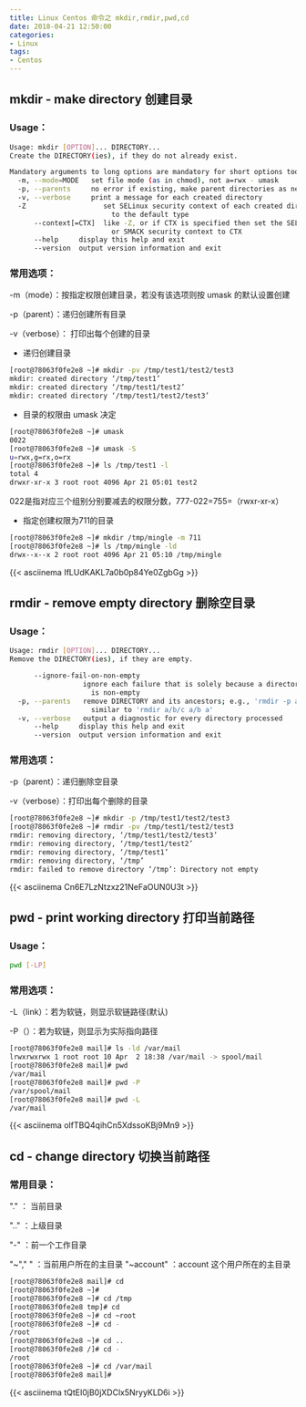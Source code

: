 ```yaml
---
title: Linux Centos 命令之 mkdir,rmdir,pwd,cd
date: 2018-04-21 12:50:00
categories:
- Linux
tags:
- Centos
---
```


## mkdir - make directory 创建目录

<!--more-->

### Usage：

```bash
Usage: mkdir [OPTION]... DIRECTORY...
Create the DIRECTORY(ies), if they do not already exist.

Mandatory arguments to long options are mandatory for short options too.
  -m, --mode=MODE   set file mode (as in chmod), not a=rwx - umask
  -p, --parents     no error if existing, make parent directories as needed
  -v, --verbose     print a message for each created directory
  -Z                   set SELinux security context of each created directory
                         to the default type
      --context[=CTX]  like -Z, or if CTX is specified then set the SELinux
                         or SMACK security context to CTX
      --help     display this help and exit
      --version  output version information and exit
```

### 常用选项：

-m（mode）：按指定权限创建目录，若没有该选项则按 umask 的默认设置创建

-p（parent）：递归创建所有目录

-v（verbose）： 打印出每个创建的目录

- 递归创建目录

```bash
[root@78063f0fe2e8 ~]# mkdir -pv /tmp/test1/test2/test3
mkdir: created directory ‘/tmp/test1’
mkdir: created directory ‘/tmp/test1/test2’
mkdir: created directory ‘/tmp/test1/test2/test3’
```

- 目录的权限由 umask 决定

```bash
[root@78063f0fe2e8 ~]# umask
0022
[root@78063f0fe2e8 ~]# umask -S
u=rwx,g=rx,o=rx
[root@78063f0fe2e8 ~]# ls /tmp/test1 -l
total 4
drwxr-xr-x 3 root root 4096 Apr 21 05:01 test2
```

022是指对应三个组别分别要减去的权限分数，777-022=755=（rwxr-xr-x）

- 指定创建权限为711的目录

```bash
[root@78063f0fe2e8 ~]# mkdir /tmp/mingle -m 711
[root@78063f0fe2e8 ~]# ls /tmp/mingle -ld
drwx--x--x 2 root root 4096 Apr 21 05:10 /tmp/mingle
```

{{< asciinema IfLUdKAKL7a0b0p84Ye0ZgbGg >}}

## rmdir - remove empty directory 删除空目录

### Usage：

```bash
Usage: rmdir [OPTION]... DIRECTORY...
Remove the DIRECTORY(ies), if they are empty.

      --ignore-fail-on-non-empty
                  ignore each failure that is solely because a directory
                    is non-empty
  -p, --parents   remove DIRECTORY and its ancestors; e.g., 'rmdir -p a/b/c' is
                    similar to 'rmdir a/b/c a/b a'
  -v, --verbose   output a diagnostic for every directory processed
      --help     display this help and exit
      --version  output version information and exit
```

### 常用选项：

-p（parent）：递归删除空目录

-v（verbose）：打印出每个删除的目录

```bash
[root@78063f0fe2e8 ~]# mkdir -p /tmp/test1/test2/test3
[root@78063f0fe2e8 ~]# rmdir -pv /tmp/test1/test2/test3
rmdir: removing directory, ‘/tmp/test1/test2/test3’
rmdir: removing directory, ‘/tmp/test1/test2’
rmdir: removing directory, ‘/tmp/test1’
rmdir: removing directory, ‘/tmp’
rmdir: failed to remove directory ‘/tmp’: Directory not empty
```

{{< asciinema Cn6E7LzNtzxz21NeFaOUN0U3t >}}

## pwd - print working directory 打印当前路径

### Usage：

```bash
pwd [-LP]
```

### 常用选项：

-L（link）：若为软链，则显示软链路径(默认)

-P（）：若为软链，则显示为实际指向路径

```bash
[root@78063f0fe2e8 mail]# ls -ld /var/mail
lrwxrwxrwx 1 root root 10 Apr  2 18:38 /var/mail -> spool/mail
[root@78063f0fe2e8 mail]# pwd
/var/mail
[root@78063f0fe2e8 mail]# pwd -P
/var/spool/mail
[root@78063f0fe2e8 mail]# pwd -L
/var/mail
```

{{< asciinema olfTBQ4qihCn5XdssoKBj9Mn9 >}}

## cd - change directory 切换当前路径

### 常用目录：

"." ： 当前目录

".." ：上级目录

"-" ：前一个工作目录

"~"," " ：当前用户所在的主目录
"~account" ：account 这个用户所在的主目录

```bash
[root@78063f0fe2e8 mail]# cd
[root@78063f0fe2e8 ~]#
[root@78063f0fe2e8 ~]# cd /tmp
[root@78063f0fe2e8 tmp]# cd
[root@78063f0fe2e8 ~]# cd ~root
[root@78063f0fe2e8 ~]# cd -
/root
[root@78063f0fe2e8 ~]# cd ..
[root@78063f0fe2e8 /]# cd -
/root
[root@78063f0fe2e8 ~]# cd /var/mail
[root@78063f0fe2e8 mail]#
```

{{< asciinema tQtEI0jB0jXDClx5NryyKLD6i >}}

